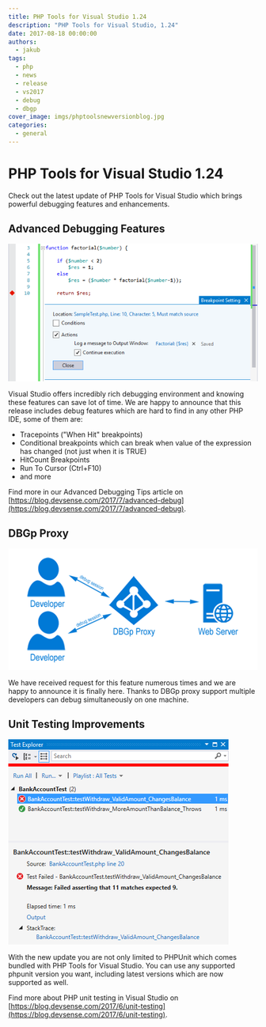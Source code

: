 ```yaml
---
title: PHP Tools for Visual Studio 1.24
description: "PHP Tools for Visual Studio, 1.24"
date: 2017-08-18 00:00:00
authors:
  - jakub
tags:
  - php
  - news
  - release
  - vs2017
  - debug
  - dbgp
cover_image: imgs/phptoolsnewversionblog.jpg
categories:
  - general
---
```


# PHP Tools for Visual Studio 1.24

Check out the latest update of PHP Tools for Visual Studio which brings powerful debugging features and enhancements.

<!-- more -->

## Advanced Debugging Features

![advanced_debugging_features](imgs\advanced_debugging_features.png)

Visual Studio offers incredibly rich debugging environment and knowing these features can save lot of time. We are happy to announce that this release includes debug features which are hard to find in any other PHP IDE, some of them are:

- Tracepoints ("When Hit" breakpoints)
- Conditional breakpoints which can break when value of the expression has changed (not just when it is TRUE)
- HitCount Breakpoints
- Run To Cursor (Ctrl+F10)
- and more 

Find more in our Advanced Debugging Tips article on [https://blog.devsense.com/2017/7/advanced-debug](https://blog.devsense.com/2017/7/advanced-debug).

## DBGp Proxy

![dbgp_proxy](imgs\dbgp_proxy.png)

We have received request for this feature numerous times and we are happy to announce it is finally here.
Thanks to DBGp proxy support multiple developers can debug simultaneously on one machine.

## Unit Testing Improvements

![unit_testing_improvements](imgs\unit_testing_improvements.png)

With the new update you are not only limited to PHPUnit which comes bundled with PHP Tools for Visual Studio. You can use any supported phpunit version you want, including latest versions which are now supported as well.

Find more about PHP unit testing in Visual Studio on [https://blog.devsense.com/2017/6/unit-testing](https://blog.devsense.com/2017/6/unit-testing).